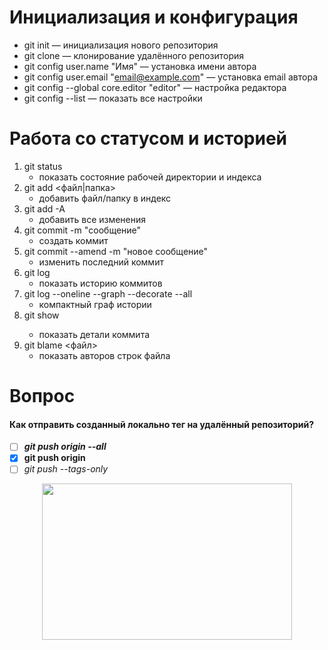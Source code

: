 # Инициализация и конфигурация
- git init — инициализация нового репозитория
- git clone <url> — клонирование удалённого репозитория
- git config user.name "Имя" — установка имени автора
- git config user.email "email@example.com" — установка email автора
- git config --global core.editor "editor" — настройка редактора
- git config --list — показать все настройки


# Работа со статусом и историей
1. git status
   - показать состояние рабочей директории и индекса
2. git add <файл|папка>
   - добавить файл/папку в индекс
3. git add -A
   - добавить все изменения
4. git commit -m "сообщение"
   - создать коммит
5. git commit --amend -m "новое сообщение"
   - изменить последний коммит
6. git log
   - показать историю коммитов
7. git log --oneline --graph --decorate --all
   - компактный граф истории
8. git show <commit>
   - показать детали коммита
9. git blame <файл>
   - показать авторов строк файла

# Вопрос
#### Как отправить созданный локально тег на удалённый репозиторий?
- [ ] ***git push origin --all***
- [X] **git push origin <tagname>**
- [ ] *git push --tags-only*

<p align="center">
  <img width="400" height="250" src="https://encrypted-tbn0.gstatic.com/images?q=tbn:ANd9GcQ29ppdzqXN6nP-msl1kg7C0Ry-YgR49gnMEQ&s">
</p>
